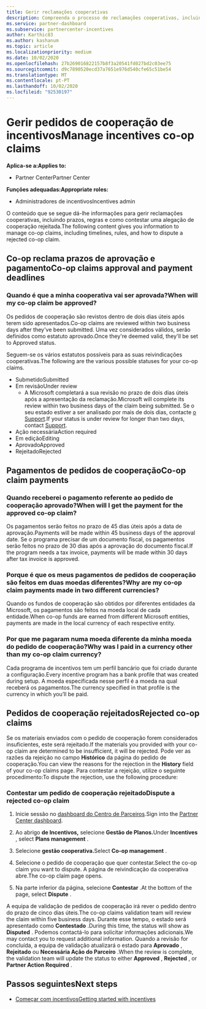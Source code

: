 ```yaml
---
title: Gerir reclamações cooperativas
description: Compreenda o processo de reclamações cooperativas, incluindo prazos, questões cambiais e como contestar um pedido de cooperação rejeitado.
ms.service: partner-dashboard
ms.subservice: partnercenter-incentives
author: Karthic83
ms.author: kashanum
ms.topic: article
ms.localizationpriority: medium
ms.date: 10/02/2020
ms.openlocfilehash: 27b269016822157b8f3a20541fd027bd2c03ee75
ms.sourcegitcommit: d9c7890520ecd37a7651e976d540cfe65c51be54
ms.translationtype: MT
ms.contentlocale: pt-PT
ms.lasthandoff: 10/02/2020
ms.locfileid: "92530197"
---
```

# <a name="manage-incentives-co-op-claims"></a><span data-ttu-id="24e90-103">Gerir pedidos de cooperação de incentivos</span><span class="sxs-lookup"><span data-stu-id="24e90-103">Manage incentives co-op claims</span></span>

<span data-ttu-id="24e90-104">**Aplica-se a:**</span><span class="sxs-lookup"><span data-stu-id="24e90-104">**Applies to:**</span></span>

- <span data-ttu-id="24e90-105">Partner Center</span><span class="sxs-lookup"><span data-stu-id="24e90-105">Partner Center</span></span>

<span data-ttu-id="24e90-106">**Funções adequadas:**</span><span class="sxs-lookup"><span data-stu-id="24e90-106">**Appropriate roles:**</span></span>

- <span data-ttu-id="24e90-107">Administradores de incentivos</span><span class="sxs-lookup"><span data-stu-id="24e90-107">Incentives admin</span></span>

<span data-ttu-id="24e90-108">O conteúdo que se segue dá-lhe informações para gerir reclamações cooperativas, incluindo prazos, regras e como contestar uma alegação de cooperação rejeitada.</span><span class="sxs-lookup"><span data-stu-id="24e90-108">The following content gives you information to manage co-op claims, including timelines, rules, and how to dispute a rejected co-op claim.</span></span>

## <a name="co-op-claims-approval-and-payment-deadlines"></a><span data-ttu-id="24e90-109">Co-op reclama prazos de aprovação e pagamento</span><span class="sxs-lookup"><span data-stu-id="24e90-109">Co-op claims approval and payment deadlines</span></span>

### <a name="when-will-my-co-op-claim-be-approved"></a><span data-ttu-id="24e90-110">Quando é que a minha cooperativa vai ser aprovada?</span><span class="sxs-lookup"><span data-stu-id="24e90-110">When will my co-op claim be approved?</span></span>

<span data-ttu-id="24e90-111">Os pedidos de cooperação são revistos dentro de dois dias úteis após terem sido apresentados.</span><span class="sxs-lookup"><span data-stu-id="24e90-111">Co-op claims are reviewed within two business days after they've been submitted.</span></span> <span data-ttu-id="24e90-112">Uma vez considerados válidos, serão definidos como estatuto aprovado.</span><span class="sxs-lookup"><span data-stu-id="24e90-112">Once they're deemed valid, they'll be set to Approved status.</span></span>  

<span data-ttu-id="24e90-113">Seguem-se os vários estatutos possíveis para as suas reivindicações cooperativas.</span><span class="sxs-lookup"><span data-stu-id="24e90-113">The following are the various possible statuses for your co-op claims.</span></span>

- <span data-ttu-id="24e90-114">Submetido</span><span class="sxs-lookup"><span data-stu-id="24e90-114">Submitted</span></span>
- <span data-ttu-id="24e90-115">Em revisão</span><span class="sxs-lookup"><span data-stu-id="24e90-115">Under review</span></span>
  - <span data-ttu-id="24e90-116">A Microsoft completará a sua revisão no prazo de dois dias úteis após a apresentação da reclamação.</span><span class="sxs-lookup"><span data-stu-id="24e90-116">Microsoft will complete its review within two business days of the claim being submitted.</span></span> <span data-ttu-id="24e90-117">Se o seu estado estiver a ser analisado por mais de dois dias, contacte [o Support](https://partner.microsoft.com/dashboard/support/incentives/servicerequests?category=incentives).</span><span class="sxs-lookup"><span data-stu-id="24e90-117">If your status is under review for longer than two days, contact [Support](https://partner.microsoft.com/dashboard/support/incentives/servicerequests?category=incentives).</span></span>
- <span data-ttu-id="24e90-118">Ação necessária</span><span class="sxs-lookup"><span data-stu-id="24e90-118">Action required</span></span>
- <span data-ttu-id="24e90-119">Em edição</span><span class="sxs-lookup"><span data-stu-id="24e90-119">Editing</span></span>
- <span data-ttu-id="24e90-120">Aprovado</span><span class="sxs-lookup"><span data-stu-id="24e90-120">Approved</span></span>
- <span data-ttu-id="24e90-121">Rejeitado</span><span class="sxs-lookup"><span data-stu-id="24e90-121">Rejected</span></span>

## <a name="co-op-claim-payments"></a><span data-ttu-id="24e90-122">Pagamentos de pedidos de cooperação</span><span class="sxs-lookup"><span data-stu-id="24e90-122">Co-op claim payments</span></span>

### <a name="when-will-i-get-the-payment-for-the-approved-co-op-claim"></a><span data-ttu-id="24e90-123">Quando receberei o pagamento referente ao pedido de cooperação aprovado?</span><span class="sxs-lookup"><span data-stu-id="24e90-123">When will I get the payment for the approved co-op claim?</span></span>

<span data-ttu-id="24e90-124">Os pagamentos serão feitos no prazo de 45 dias úteis após a data de aprovação.</span><span class="sxs-lookup"><span data-stu-id="24e90-124">Payments will be made within 45 business days of the approval date.</span></span> <span data-ttu-id="24e90-125">Se o programa precisar de um documento fiscal, os pagamentos serão feitos no prazo de 30 dias após a aprovação do documento fiscal.</span><span class="sxs-lookup"><span data-stu-id="24e90-125">If the program needs a tax invoice, payments will be made within 30 days after tax invoice is approved.</span></span>

### <a name="why-are-my-co-op-claim-payments-made-in-two-different-currencies"></a><span data-ttu-id="24e90-126">Porque é que os meus pagamentos de pedidos de cooperação são feitos em duas moedas diferentes?</span><span class="sxs-lookup"><span data-stu-id="24e90-126">Why are my co-op claim payments made in two different currencies?</span></span>

<span data-ttu-id="24e90-127">Quando os fundos de cooperação são obtidos por diferentes entidades da Microsoft, os pagamentos são feitos na moeda local de cada entidade.</span><span class="sxs-lookup"><span data-stu-id="24e90-127">When co-op funds are earned from different Microsoft entities, payments are made in the local currency of each respective entity.</span></span>  

### <a name="why-was-i-paid-in-a-currency-other-than-my-co-op-claim-currency"></a><span data-ttu-id="24e90-128">Por que me pagaram numa moeda diferente da minha moeda do pedido de cooperação?</span><span class="sxs-lookup"><span data-stu-id="24e90-128">Why was I paid in a currency other than my co-op claim currency?</span></span>

<span data-ttu-id="24e90-129">Cada programa de incentivos tem um perfil bancário que foi criado durante a configuração.</span><span class="sxs-lookup"><span data-stu-id="24e90-129">Every incentive program has a bank profile that was created during setup.</span></span> <span data-ttu-id="24e90-130">A moeda especificada nesse perfil é a moeda na qual receberá os pagamentos.</span><span class="sxs-lookup"><span data-stu-id="24e90-130">The currency specified in that profile is the currency in which you’ll be paid.</span></span>

## <a name="rejected-co-op-claims"></a><span data-ttu-id="24e90-131">Pedidos de cooperação rejeitados</span><span class="sxs-lookup"><span data-stu-id="24e90-131">Rejected co-op claims</span></span>

<span data-ttu-id="24e90-132">Se os materiais enviados com o pedido de cooperação forem considerados insuficientes, este será rejeitado.</span><span class="sxs-lookup"><span data-stu-id="24e90-132">If the materials you provided with your co-op claim are determined to be insufficient, it will be rejected.</span></span> <span data-ttu-id="24e90-133">Pode ver as razões da rejeição no campo **Histórico** da página do pedido de cooperação.</span><span class="sxs-lookup"><span data-stu-id="24e90-133">You can view the reasons for the rejection in the **History** field of your co-op claims page.</span></span> <span data-ttu-id="24e90-134">Para contestar a rejeição, utilize o seguinte procedimento:</span><span class="sxs-lookup"><span data-stu-id="24e90-134">To dispute the rejection, use the following procedure:</span></span>

### <a name="dispute-a-rejected-co-op-claim"></a><span data-ttu-id="24e90-135">Contestar um pedido de cooperação rejeitado</span><span class="sxs-lookup"><span data-stu-id="24e90-135">Dispute a rejected co-op claim</span></span>

1. <span data-ttu-id="24e90-136">Inicie sessão no [dashboard do Centro de Parceiros](https://partner.microsoft.com/dashboard/).</span><span class="sxs-lookup"><span data-stu-id="24e90-136">Sign into the [Partner Center dashboard](https://partner.microsoft.com/dashboard/).</span></span>

2. <span data-ttu-id="24e90-137">Ao abrigo **de Incentivos,** selecione **Gestão de Planos.**</span><span class="sxs-lookup"><span data-stu-id="24e90-137">Under **Incentives** , select **Plans management** .</span></span>

3. <span data-ttu-id="24e90-138">Selecione **gestão cooperativa.**</span><span class="sxs-lookup"><span data-stu-id="24e90-138">Select **Co-op management** .</span></span>

4. <span data-ttu-id="24e90-139">Selecione o pedido de cooperação que quer contestar.</span><span class="sxs-lookup"><span data-stu-id="24e90-139">Select the co-op claim you want to dispute.</span></span> <span data-ttu-id="24e90-140">A página de reivindicação da cooperativa abre.</span><span class="sxs-lookup"><span data-stu-id="24e90-140">The co-op claim page opens.</span></span>

5. <span data-ttu-id="24e90-141">Na parte inferior da página, selecione **Contestar** .</span><span class="sxs-lookup"><span data-stu-id="24e90-141">At the bottom of the page, select **Dispute** .</span></span>

<span data-ttu-id="24e90-142">A equipa de validação de pedidos de cooperação irá rever o pedido dentro do prazo de cinco dias úteis.</span><span class="sxs-lookup"><span data-stu-id="24e90-142">The co-op claims validation team will review the claim within five business days.</span></span> <span data-ttu-id="24e90-143">Durante esse tempo, o estado será apresentado como **Contestado** .</span><span class="sxs-lookup"><span data-stu-id="24e90-143">During this time, the status will show as **Disputed** .</span></span> <span data-ttu-id="24e90-144">Podemos contactá-lo para solicitar informações adicionais.</span><span class="sxs-lookup"><span data-stu-id="24e90-144">We may contact you to request additional information.</span></span> <span data-ttu-id="24e90-145">Quando a revisão for concluída, a equipa de validação atualizará o estado para **Aprovado** , **Rejeitado** ou **Necessária Ação do Parceiro** .</span><span class="sxs-lookup"><span data-stu-id="24e90-145">When the review is complete, the validation team will update the status to either **Approved** , **Rejected** , or **Partner Action Required** .</span></span>

## <a name="next-steps"></a><span data-ttu-id="24e90-146">Passos seguintes</span><span class="sxs-lookup"><span data-stu-id="24e90-146">Next steps</span></span>

- [<span data-ttu-id="24e90-147">Começar com incentivos</span><span class="sxs-lookup"><span data-stu-id="24e90-147">Getting started with incentives</span></span>](incentives-get-started-intro.md)
